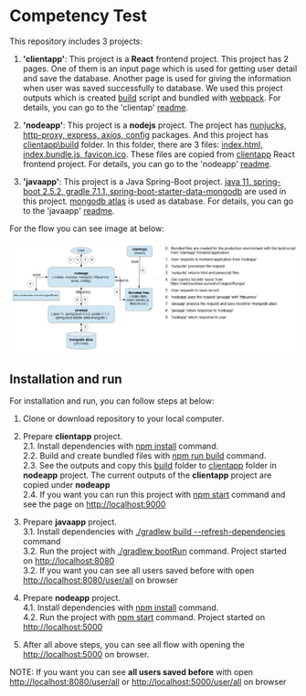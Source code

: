 # Competency Test 

This repository includes 3 projects:
1. <b>'clientapp'</b>: This project is a <b>React</b> frontend project. This project has 2 pages. One of them is an input page which is used for getting user detail and save the database. Another page is used for giving the information when user was saved successfully to database. We used this project outputs which is created <ins>build</ins> script and bundled with <ins>webpack</ins>. For details, you can go to the 'clientap' [readme](./clientapp/README.md).

2. <b>'nodeapp'</b>: This project is a <b>nodejs</b> project. The project has <ins>nunjucks, http-proxy, express, axios, config</ins> packages. And this project has <ins>clientapp\build</ins> folder. In this folder, there are 3 files: <ins>index.html, index.bundle.js, favicon.ico</ins>. These files are copied from <ins>clientapp</ins> React frontend project. For details, you can go to the 'nodeapp' [readme](./nodeapp/README.md).

3. <b>'javaapp'</b>: This project is a Java Spring-Boot project. <ins>java 11, spring-boot 2.5.2, gradle 7.1.1, spring-boot-starter-data-mongodb</ins> are used in this project. <ins>mongodb atlas</ins> is used as database. For details, you can go to the 'javaapp' [readme](./javaapp/README.md).

For the flow you can see image at below:

![Alt text](./flow_scheme.jpg?raw=true "Competency Test Flow Scheme")


## Installation and run

For installation and run, you can follow steps at below:

1. Clone or download repository to your local computer.</br>

2. Prepare <b>clientapp</b> project.</br>
2.1. Install dependencies with <ins>npm install</ins> command.</br>
2.2. Build and create bundled files with <ins>npm run build</ins> command.</br>
2.3. See the outputs and copy this <ins>build</ins> folder to <ins>clientapp</ins> folder in <b>nodeapp</b> project. The current outputs of the <b>clientapp</b> project are copied under <b>nodeapp</b></br> 
2.4. If you want you can run this project with <ins>npm start</ins> command and see the page on <ins>http://localhost:9000</ins></br>

3. Prepare <b>javaapp</b> project.</br>
3.1. Install dependencies with <ins>./gradlew build --refresh-dependencies</ins> command</br>
3.2. Run the project with <ins>./gradlew bootRun</ins> command. Project started on <ins>http://localhost:8080</ins></br>
3.2. If you want you can see all users saved before with open <ins>http://localhost:8080/user/all</ins> on browser</br>

4. Prepare <b>nodeapp</b> project.</br>
4.1. Install dependencies with <ins>npm install</ins> command.</br>
4.2. Run the project with <ins>npm start</ins> command. Project started on <ins>http://localhost:5000</ins></br>

5. After all above steps, you can see all flow with opening the <ins>http://localhost:5000</ins> on browser.

NOTE: If you want you can see <b>all users saved before</b> with open <ins>http://localhost:8080/user/all</ins> or <ins>http://localhost:5000/user/all</ins> on browser</br>


